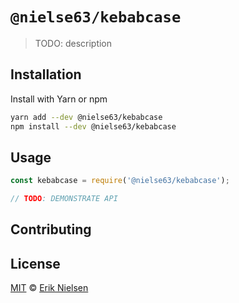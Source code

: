 # `@nielse63/kebabcase`

> TODO: description

## Installation

Install with Yarn or npm

```bash
yarn add --dev @nielse63/kebabcase
npm install --dev @nielse63/kebabcase
```

## Usage

```js
const kebabcase = require('@nielse63/kebabcase');

// TODO: DEMONSTRATE API
```

## Contributing

## License

[MIT](https://github.com/nielse63/nielse63/blob/master/LICENSE) © [Erik Nielsen](https://312development.com)

